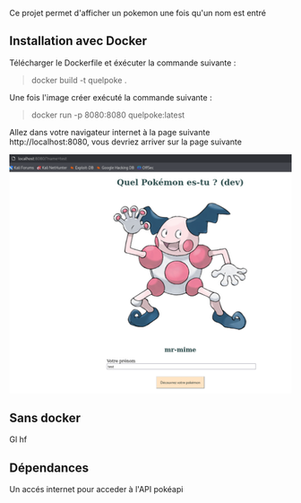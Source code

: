 Ce projet permet d'afficher un pokemon une fois qu'un nom est entré

## Installation avec Docker

Télécharger le Dockerfile et éxécuter la commande suivante : 

> docker build -t quelpoke .

Une fois l'image créer exécuté la commande suivante : 

> docker run -p 8080:8080 quelpoke:latest

Allez dans votre navigateur internet à la page suivante http://localhost:8080, vous devriez arriver sur la page suivante 

![example](https://github.com/flor14n45/quelpoke/blob/master/images/image.png)

## Sans docker

Gl hf

## Dépendances

Un accés internet pour acceder à l'API pokéapi